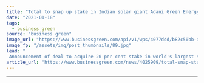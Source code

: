 ```yaml
---
title: "Total to snap up stake in Indian solar giant Adani Green Energy"
date: "2021-01-18"
tags: 
  - business green
source: "business green"
image_url: "https://www.businessgreen.com/api/v1/wps/4077ddd/b82c50bb-aaa3-4ee4-bcab-8ffac14c12c3/6/35724890551-3f14be822d-c-185x114.jpg"
image_fp: "/assets/img/post_thumbnails/89.jpg"
lead: "
 Announcement of deal to acquire 20 per cent stake in world's largest solar developer comes just days after oil giant quits American Petroleum Institute over climate policy differences ..."
article_url: "https://www.businessgreen.com/news/4025909/total-snap-stake-indian-solar-giant-adani-green-energy"
---
```


---
